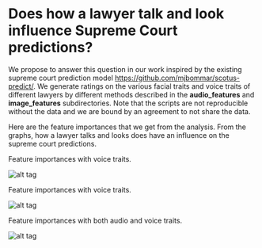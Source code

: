 # Does how a lawyer talk and look influence Supreme Court predictions?

We propose to answer this question in our work inspired by the existing supreme court prediction
model https://github.com/mjbommar/scotus-predict/.
We generate ratings on the various facial traits and voice traits of different lawyers by different methods
described in the **audio_features** and **image_features** subdirectories.
Note that the scripts are not reproducible without the data and we are bound by an agreement to not share
the data.

Here are the feature importances that we get from the analysis. From the graphs, how a lawyer talks and
looks does have an influence on the supreme court predictions.

Feature importances with voice traits.

![alt tag](https://cloud.githubusercontent.com/assets/1867024/15315871/221426ee-1be8-11e6-8afe-754ac9f81ad8.png)

Feature importances with voice traits.

![alt tag](https://cloud.githubusercontent.com/assets/1867024/15315870/2213d87e-1be8-11e6-8965-bacc58244e7c.png)

Feature importances with both audio and voice traits.

![alt tag](https://cloud.githubusercontent.com/assets/1867024/15315869/22123208-1be8-11e6-98f0-b08616f00f86.png)
